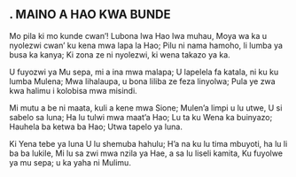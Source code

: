 ## . MAINO A HAO KWA BUNDE

Mo pila ki mo kunde cwan’! Lubona lwa Hao lwa muhau,
Moya wa ka u nyolezwi cwan’ ku kena mwa lapa la Hao;
Pilu ni nama hamoho, li lumba ya busa ka kanya;
Ki zona ze ni nyolezwi, ki wena takazo ya ka.


U fuyozwi ya Mu sepa, mi a ina mwa malapa;
U lapelela fa katala, ni ku ku lumba Mulena;
Mwa lihalaupa, u bona liliba ze feza linyolwa;
Pula ye zwa kwa halimu i kolobisa mwa misindi.


Mi mutu a be ni maata, kuli a kene mwa Sione;
Mulen’a limpi u lu utwe, U si sabelo sa luna;
Ha lu tulwi mwa maat’a Hao; Lu ta ku Wena ka buinyazo;
Hauhela ba ketwa ba Hao; Utwa tapelo ya luna.


Ki Yena tebe ya luna U lu shemuba hahulu;
H’a na ku lu tima mbuyoti, ha lu li ba ba lukile,
Mi lu sa zwi mwa nzila ya Hae, a sa lu liseli kamita,
Ku fuyolwe ya mu sepa; u ka yaha ni Mulimu.

